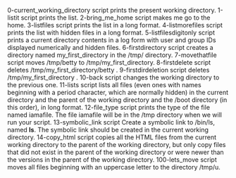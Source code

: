0-current_working_directory script prints the present working directory.
1-listit script prints the list.
2-bring_me_home script makes me go to the home.
3-listfiles script prints the list in a long format.
4-listmorefiles script prints the list with hidden files in a long format.
5-listfilesdigitonly script prints a current directory contents in a log form with user and group IDs displayed numerically and hidden files.
6-firstdirectory script creates a directory named my_first_directory in the /tmp/ directory.
7-movethatfile script moves /tmp/betty to /tmp/my_first_directory.
8-firstdelete script deletes /tmp/my_first_directory/betty .
9-firstdirdeletion script deletes /tmp/my_first_directory .
10-back script changes the working directory to the previous one.
11-lists script lists all files (even ones with names beginning with a period character, which are normally hidden) in the current directory and the parent of the working directory and the /boot directory (in this order), in long format.
12-file_type script prints the type of the file named iamafile. The file iamafile will be in the /tmp directory when we will run your script.
13-symbolic_link script Create a symbolic link to /bin/ls, named __ls__. The symbolic link should be created in the current working directory.
14-copy_html script copies all the HTML files from the current working directory to the parent of the working directory, but only copy files that did not exist in the parent of the working directory or were newer than the versions in the parent of the working directory.
100-lets_move script moves all files beginning with an uppercase letter to the directory /tmp/u.
